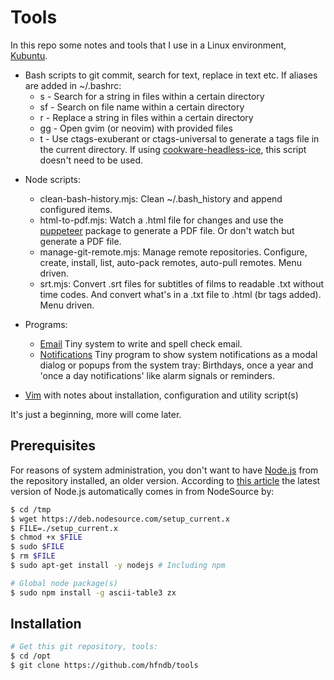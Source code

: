 # Tools

In this repo some notes and tools that I use in a Linux environment, [Kubuntu](https://kubuntu.org/).

+ Bash scripts to git commit, search for text, replace in text etc. If aliases are added in ~/.bashrc:
  - s - Search for a string in files within a certain directory
  - sf - Search on file name within a certain directory
  - r - Replace a string in files within a certain directory
  - gg - Open gvim (or neovim) with provided files
  - t - Use ctags-exuberant or ctags-universal to generate a tags file in the current directory. If using [cookware-headless-ice](https://github.com/hfndb/cookware-headless-ice), this script doesn't need to be used.

* Node scripts:
  - clean-bash-history.mjs: Clean ~/.bash_history and append configured items.
  - html-to-pdf.mjs: Watch a .html file for changes and use the [puppeteer](https://www.npmjs.com/package/puppeteer) package to generate a PDF file. Or don't watch but generate a PDF file.
  - manage-git-remote.mjs: Manage remote repositories. Configure, create, install, list, auto-pack remotes, auto-pull remotes. Menu driven.
  - srt.mjs: Convert .srt files for subtitles of films to readable .txt without time codes. And convert what's in a .txt file to .html (br tags added). Menu driven.

* Programs:
	- [Email](./programs/email/readme.md) Tiny system to write and spell check email.
	- [Notifications](./programs/notifications/readme.md) Tiny program to show system notifications as a modal dialog or popups from the system tray: Birthdays, once a year and 'once a day notifications' like alarm signals or reminders.

* [Vim](./vim/readme.md) with notes about installation, configuration and utility script(s)

It's just a beginning, more will come later.


## Prerequisites

For reasons of system administration, you don't want to have [Node.js](https://en.wikipedia.org/wiki/Node.js) from the repository installed, an older version. According to [this article](https://github.com/nodesource/distributions/blob/master/README.md#debmanual) the latest version of Node.js automatically comes in from NodeSource by:


```bash
$ cd /tmp
$ wget https://deb.nodesource.com/setup_current.x
$ FILE=./setup_current.x
$ chmod +x $FILE
$ sudo $FILE
$ rm $FILE
$ sudo apt-get install -y nodejs # Including npm

# Global node package(s)
$ sudo npm install -g ascii-table3 zx

```


## Installation

```bash
# Get this git repository, tools:
$ cd /opt
$ git clone https://github.com/hfndb/tools

```

[comment]: <> (No comments here)
